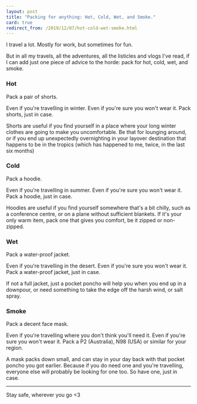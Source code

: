 ```yaml
---
layout: post
title: "Packing for anything: Hot, Cold, Wet, and Smoke."
card: true
redirect_from: /2019/12/07/hot-cold-wet-smoke.html
---
```



I travel a lot. Mostly for work, but sometimes for fun. 

But in all my travels, all the adventures, all the listicles and vlogs I've read, if I can add just one piece of advice to the horde: pack for hot, cold, wet, and smoke. 

### Hot

Pack a pair of shorts. 

Even if you're travelling in winter. Even if you're sure you won't wear it. Pack shorts, just in case. 

Shorts are useful if you find yourself in a place where your long winter clothes are going to make you uncomfortable. Be that for lounging around, or if you end up unexpectedly overnighting in your layover destination that happens to be in the tropics (which has happened to me, twice, in the last six months)

### Cold

Pack a hoodie. 

Even if you're travelling in summer. Even if you're sure you won't wear it. Pack a hoodie, just in case. 

Hoodies are useful if you find yourself somewhere that's a bit chilly, such as a conference centre, or on a plane without sufficient blankets. If it's your only warm item, pack one that gives you comfort, be it zipped or non-zipped. 

### Wet

Pack a water-proof jacket.

Even if you're travelling in the desert. Even if you're sure you won't wear it. Pack a water-proof jacket, just in case. 

If not a full jacket, just a pocket poncho will help you when you end up in a downpour, or need something to take the edge off the harsh wind, or salt spray. 

### Smoke

Pack a decent face mask. 

Even if you're travelling where you don't think you'll need it. Even if you're sure you won't wear it. Pack a P2 (Australia), N98 (USA) or similar for your region. 

A mask packs down small, and can stay in your day back with that pocket poncho you got earlier.  Because if you do need one and you're travelling, everyone else will probably be looking for one too. So have one, just in case. 


---


Stay safe, wherever you go <3
